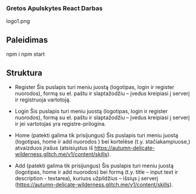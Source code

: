 ### Gretos Apulskytes React Darbas

logo1.png

## Paleidimas

npm i
npm start

## Struktura

- Register Šis puslapis turi meniu juostą (logotipas, login ir register nuorodos), formą su el. paštu ir slaptažodžiu – įvedus kreipiasi į serverį ir registruoja vartotoją.

- Login Šis puslapis turi meniu juostą (logotipas, login ir register nuorodos), formą su el. paštu ir slaptažodžiu – įvedus kreipiasi į serverį ir jei vartotojas yra registre-prilogina.

- Home (patekti galima tik prisijungus) Šis puslapis turi meniu juostą (logotipas, home ir add nuorodos ) bei kortelėse (t.y. stačiakampiuose,) atvaizduos įrašus (atsisiųstus iš https://autumn-delicate-wilderness.glitch.me/v1/content/skills).

- Add (patekti galima tik prisijungus) Šis puslapis turi meniu juostą (logotipas, home ir add nuorodos) bei formą (t.y. title – input text ir description - textarea), kuriuos užpildžius – išsiųs į serverį (https://autumn-delicate-wilderness.glitch.me/v1/content/skills).
